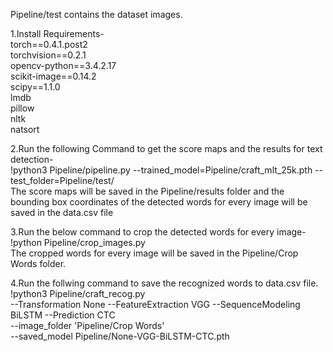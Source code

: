 Pipeline/test contains the dataset images.<br />

1.Install Requirements-<br />
torch==0.4.1.post2<br />
torchvision==0.2.1<br />
opencv-python==3.4.2.17<br />
scikit-image==0.14.2<br />
scipy==1.1.0<br />
lmdb<br />
pillow<br />
nltk<br />
natsort<br />

2.Run the following Command to get the score maps and the results for text detection-<br />
!python3 Pipeline/pipeline.py --trained_model=Pipeline/craft_mlt_25k.pth --test_folder=Pipeline/test/<br />
The score maps will be saved in the Pipeline/results folder and the bounding box coordinates of the detected words for every image will be saved in the data.csv file<br />

3.Run the below command to crop the detected words for every image-<br />
!python Pipeline/crop_images.py<br />
The cropped words for every image will be saved in the Pipeline/Crop Words folder.<br />

4.Run the follwing command to save the recognized words to data.csv file.<br />
!python3 Pipeline/craft_recog.py \
--Transformation None --FeatureExtraction VGG --SequenceModeling BiLSTM --Prediction CTC \
--image_folder 'Pipeline/Crop Words' \
--saved_model Pipeline/None-VGG-BiLSTM-CTC.pth

